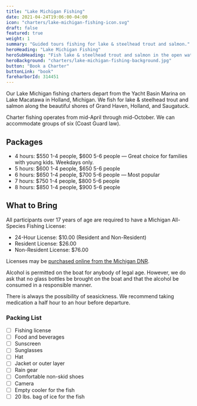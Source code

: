 ```yaml
---
title: "Lake Michigan Fishing"
date: 2021-04-24T19:06:00-04:00
icon: "charters/lake-michigan-fishing-icon.svg"
draft: false
featured: true
weight: 1
summary: "Guided tours fishing for lake & steelhead trout and salmon."
heroHeading: "Lake Michigan Fishing"
heroSubHeading: "Fish lake & steelhead trout and salmon in the open waters of Lake Michigan"
heroBackground: "charters/lake-michigan-fishing-background.jpg"
button: "Book a Charter"
buttonLink: "book"
fareharborId: 314451
---
```


Our Lake Michigan fishing charters depart from the Yacht Basin Marina on Lake Macatawa in Holland, Michigan. We fish for lake & steelhead trout and salmon along the beautiful shores of Grand Haven, Holland, and Saugatuck.

Charter fishing operates from mid-April through mid-October. We can accommodate groups of six (Coast Guard law).

## Packages

- 4 hours: $550 1-4 people, $600 5-6 people — Great choice for families with young kids. Weekdays only.
- 5 hours: $600 1-4 people, $650 5-6 people
- 6 hours: $650 1-4 people, $700 5-6 people — Most popular
- 7 hours: $750 1-4 people, $800 5-6 people
- 8 hours: $850 1-4 people, $900 5-6 people

## What to Bring

All participants over 17 years of age are required to have a Michigan All-Species Fishing License:

- 24-Hour License: $10.00 (Resident and Non-Resident)
- Resident License: $26.00
- Non-Resident License: $76.00

Licenses may be [purchased online from the Michigan DNR](https://www.michigan.gov/dnr/0,4570,7-350-79119_79146_82448---,00.html "Michigan DNR Fishing Licenses").

Alcohol is permitted on the boat for anybody of legal age. However, we do ask that no glass bottles be brought on the boat and that the alcohol be consumed in a responsible manner.

There is always the possibility of seasickness. We recommend taking medication a half hour to an hour before departure.

### Packing List

- [ ] Fishing license
- [ ] Food and beverages
- [ ] Sunscreen
- [ ] Sunglasses
- [ ] Hat
- [ ] Jacket or outer layer
- [ ] Rain gear
- [ ] Comfortable non-skid shoes
- [ ] Camera
- [ ] Empty cooler for the fish
- [ ] 20 lbs. bag of ice for the fish
